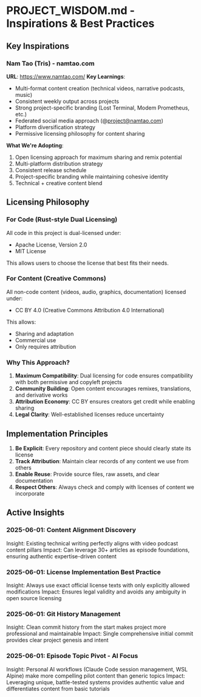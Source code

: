 # PROJECT_WISDOM.md - Inspirations & Best Practices

## Key Inspirations

### Nam Tao (Tris) - namtao.com
**URL**: https://www.namtao.com/
**Key Learnings**:
- Multi-format content creation (technical videos, narrative podcasts, music)
- Consistent weekly output across projects
- Strong project-specific branding (Lost Terminal, Modem Prometheus, etc.)
- Federated social media approach (@project@namtao.com)
- Platform diversification strategy
- Permissive licensing philosophy for content sharing

**What We're Adopting**:
1. Open licensing approach for maximum sharing and remix potential
2. Multi-platform distribution strategy
3. Consistent release schedule
4. Project-specific branding while maintaining cohesive identity
5. Technical + creative content blend

## Licensing Philosophy

### For Code (Rust-style Dual Licensing)
All code in this project is dual-licensed under:
- Apache License, Version 2.0
- MIT License

This allows users to choose the license that best fits their needs.

### For Content (Creative Commons)
All non-code content (videos, audio, graphics, documentation) licensed under:
- CC BY 4.0 (Creative Commons Attribution 4.0 International)

This allows:
- Sharing and adaptation
- Commercial use
- Only requires attribution

### Why This Approach?
1. **Maximum Compatibility**: Dual licensing for code ensures compatibility with both permissive and copyleft projects
2. **Community Building**: Open content encourages remixes, translations, and derivative works
3. **Attribution Economy**: CC BY ensures creators get credit while enabling sharing
4. **Legal Clarity**: Well-established licenses reduce uncertainty

## Implementation Principles

1. **Be Explicit**: Every repository and content piece should clearly state its license
2. **Track Attribution**: Maintain clear records of any content we use from others
3. **Enable Reuse**: Provide source files, raw assets, and clear documentation
4. **Respect Others**: Always check and comply with licenses of content we incorporate

## Active Insights

### 2025-06-01: Content Alignment Discovery
Insight: Existing technical writing perfectly aligns with video podcast content pillars
Impact: Can leverage 30+ articles as episode foundations, ensuring authentic expertise-driven content

### 2025-06-01: License Implementation Best Practice
Insight: Always use exact official license texts with only explicitly allowed modifications
Impact: Ensures legal validity and avoids any ambiguity in open source licensing

### 2025-06-01: Git History Management
Insight: Clean commit history from the start makes project more professional and maintainable
Impact: Single comprehensive initial commit provides clear project genesis and intent

### 2025-06-01: Episode Topic Pivot - AI Focus
Insight: Personal AI workflows (Claude Code session management, WSL Alpine) make more compelling pilot content than generic topics
Impact: Leveraging unique, battle-tested systems provides authentic value and differentiates content from basic tutorials